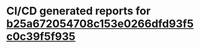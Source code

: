 # CI/CD generated reports for [b25a672054708c153e0266dfd93f5c0c39f5f935](https://github.com/hydephp/develop/commit/b25a672054708c153e0266dfd93f5c0c39f5f935)
